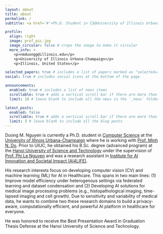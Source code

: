 ```yaml
---
layout: about
title: about
permalink: /
subtitle: <a href='#'>Ph.D. Student in CS@University of Illinois Urbana Champaign</a>. United States.

profile:
  align: right
  image: prof_pic.jpg
  image_circular: false # crops the image to make it circular
  more_info: >
    <p>nmduongg@illinois.edu</p>
    <p>University of Illinois Urbana-Champaign</p>
    <p>Illinois, United States</p>

selected_papers: true # includes a list of papers marked as "selected={true}"
social: true # includes social icons at the bottom of the page

announcements:
  enabled: true # includes a list of news items
  scrollable: true # adds a vertical scroll bar if there are more than 3 news items
  limit: 10 # leave blank to include all the news in the `_news` folder

latest_posts:
  enabled: false
  scrollable: true # adds a vertical scroll bar if there are more than 3 new posts items
  limit: 3 # leave blank to include all the blog posts
---
```


<!-- Write your biography here. Tell the world about yourself. Link to your favorite [subreddit](http://reddit.com). You can put a picture in, too. The code is already in, just name your picture `prof_pic.jpg` and put it in the `img/` folder.

Put your address / P.O. box / other info right below your picture. You can also disable any of these elements by editing `profile` property of the YAML header of your `_pages/about.md`. Edit `_bibliography/papers.bib` and Jekyll will render your [publications page](/al-folio/publications/) automatically.

Link to your social media connections, too. This theme is set up to use [Font Awesome icons](https://fontawesome.com/) and [Academicons](https://jpswalsh.github.io/academicons/), like the ones below. Add your Facebook, Twitter, LinkedIn, Google Scholar, or just disable all of them. -->

Duong M. Nguyen is currently a Ph.D. student in [Computer Science](https://siebelschool.illinois.edu/) at the [University of Illinois Urbana-Champaign](https://illinois.edu/) where he is working with [Prof. Minh N. Do](https://minhdo.ece.illinois.edu/). Prior to UIUC, he obtained his B.Sc. degree (advanced program) at the [Hanoi University of Science and Technology](https://hust.edu.vn/en/) under the supervision of [Prof. Phi Le Nguyen](https://scholar.google.com/citations?user=L_NKoQwAAAAJ&hl=en) and was a research assistant in [Institute for AI Innovation and Societal Impact (AI4LIFE)](https://ai4life.hust.edu.vn/).

His research interests focus on developing computer vision (CV) and machine learning (ML) for AI in Healthcare. This spans in two main lines: (1) Improve model efficiency under heterogenous settings via federated learning and dataset condensation and (2) Developing AI solutions for medical image processing problems (e.g., histopathological imaging, time-lapsed imaging and cell growth). Due to sensitivity and variability of medical data, he wants to combine two these research domains to build a privacy-aware, computationally efficient, and powerful AI platform in healthcare for everyone. 

He was honored to receive the Best Presentation Award in Graduation Thesis Defense at the Hanoi University of Science and Technology.